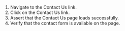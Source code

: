 1. Navigate to the Contact Us link.
2. Click on the Contact Us link.
3. Assert that the Contact Us page loads successfully.
4. Verify that the contact form is available on the page.
